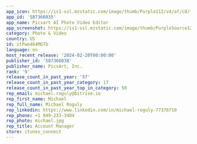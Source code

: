 ```yaml
---
app_icon: https://is1-ssl.mzstatic.com/image/thumb/Purple112/v4/af/c8/f0/afc8f012-7ad4-7d70-52db-ecfdf94ea6c7/AppIcon-0-0-1x_U007emarketing-0-7-0-sRGB-85-220.png/1024x1024bb.png
app_id: '587366035'
app_name: Picsart AI Photo Video Editor
app_screenshot: https://is1-ssl.mzstatic.com/image/thumb/PurpleSource122/v4/9c/8f/a4/9c8fa434-cce5-d330-ed83-9d4745986d7c/6e07bd55-955b-4987-89a9-f57a54493a9c_1._AI_enhance___iPhone_6.5_.png/1242x2688bb.png
category: Photo & Video
country: US
id: itPwo464MGTb
language: en
most_recent_release: '2024-02-20T00:00:00'
publisher_id: '587366038'
publisher_name: PicsArt, Inc.
rank: '9'
release_count_in_past_year: '57'
release_count_in_past_year_category: 17
release_count_in_past_year_top_in_category: 50
rep_email: michael.roguly@bitrise.io
rep_first_name: Michael
rep_full_name: Michael Roguly
rep_linkedin: https://www.linkedin.com/in/michael-roguly-77376710
rep_phone: +1 949-233-3404
rep_photo: michael.jpg
rep_title: Account Manager
store: itunes_connect
---
```

